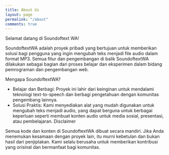 ```yaml
---
title: About Us
layout: page
permalink: "/about"
comments: true
---
```


Selamat datang di Soundoftext WA!

SoundoftextWA adalah proyek pribadi yang bertujuan untuk memberikan solusi bagi pengguna yang ingin mengubah teks menjadi file audio dalam format MP3. Semua fitur dan pengembangan di balik SoundoftextWA dilakukan sebagai bagian dari proses belajar dan eksperimen dalam bidang pemrograman dan pengembangan web.

Mengapa SoundoftextWA?

- Belajar dan Berbagi: Proyek ini lahir dari keinginan untuk mendalami teknologi text-to-speech dan berbagi pengetahuan dengan komunitas pengembang lainnya.
- Solusi Praktis: Kami menyediakan alat yang mudah digunakan untuk mengubah teks menjadi audio, yang dapat berguna untuk berbagai keperluan seperti membuat konten audio untuk media sosial, presentasi, atau pembelajaran.
Disclaimer

Semua kode dan konten di SoundoftextWA dibuat secara mandiri. Jika Anda menemukan kesamaan dengan proyek lain, itu murni kebetulan dan bukan hasil dari penjiplakan. Kami selalu berusaha untuk memberikan kontribusi yang orisinal dan bermanfaat bagi komunitas.
